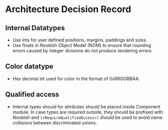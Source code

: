 # Architecture Decision Record

## Internal Datatypes

* Use ints for user defined positions, margins, paddings and sizes.
* Use floats in Noobish Object Model (NOM) to ensure that rounding errors caused by integer divisions do not produce rendering errors.

## Color datatype

* Hex decimal int used for color in the format of 0xRRGGBBAA.

## Qualified access

* Internal types should for attributes should be placed inside Component module. In case types are required outside, they should be prefixed with Noobish and `[<RequireQualifiedAccess>]` should be used to avoid name collisions between discriminated unions.

